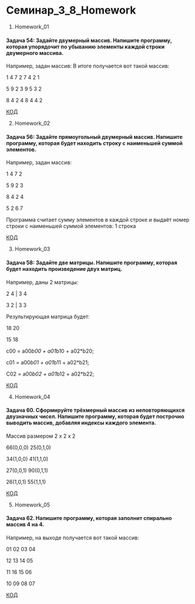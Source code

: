 # Семинар_3_8_Homework

1. Homework_01

#### Задача 54: Задайте двумерный массив. Напишите программу, которая упорядочит по убыванию элементы каждой строки двумерного массива.

Например, задан массив:  В итоге получается вот такой массив:

1 4 7 2                  7 4 2 1

5 9 2 3                  9 5 3 2

8 4 2 4                  8 4 4 2

[КОД](Homework_01/Program.cs)

2. Homework_02

#### Задача 56: Задайте прямоугольный двумерный массив. Напишите программу, которая будет находить строку с наименьшей суммой элементов.

Например, задан массив:

1 4 7 2

5 9 2 3

8 4 2 4

5 2 6 7

Программа считает сумму элементов в каждой строке и выдаёт номер строки с наименьшей суммой элементов: 1 строка

[КОД](Homework_02/Program.cs)

3. Homework_03

#### Задача 58: Задайте две матрицы. Напишите программу, которая будет находить произведение двух матриц.

Например, даны 2 матрицы:

2 4 | 3 4

3 2 | 3 3

Результирующая матрица будет:

18 20

15 18

c00 = a00*b00 + a01*b10 + a02*b20;

c01 = a00*b01 + a01*b11 + a02*b21;

C02 = a00*b02 + a01*b12 + a02*b22; 

[КОД](Homework_03/Program.cs)

4. Homework_04

#### Задача 60. Сформируйте трёхмерный массив из неповторяющихся двузначных чисел. Напишите программу, которая будет построчно выводить массив, добавляя индексы каждого элемента.

Массив размером 2 x 2 x 2

66(0,0,0) 25(0,1,0)

34(1,0,0) 41(1,1,0)

27(0,0,1) 90(0,1,1)

26(1,0,1) 55(1,1,1)

[КОД](Homework_04/Program.cs)

5. Homework_05

#### Задача 62. Напишите программу, которая заполнит спирально массив 4 на 4.

Например, на выходе получается вот такой массив:

01 02 03 04

12 13 14 05

11 16 15 06

10 09 08 07

[КОД](Homework_05/Program.cs)